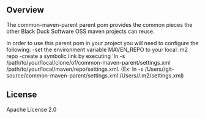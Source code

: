 ## Overview ##
The common-maven-parent parent pom provides the common pieces the other Black Duck Software OSS maven projects can reuse.

In order to use this parent pom in your project you will need to configure the following:
 -set the environment variable MAVEN_REPO to your local .m2 repo
 -create a symbolic link by executing 'ln -s /path/to/your/local/clone/of/common-maven-parent/settings.xml /path/to/your/local/maven/repo/settings.xml. (Ex: ln -s /Users/<username>/git-source/common-maven-parent/settings.xml /Users/<username>/.m2/settings.xml)


## License ##
Apache License 2.0
